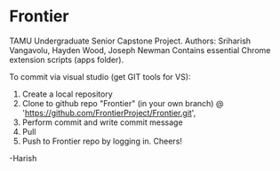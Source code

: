 # Frontier
TAMU Undergraduate Senior Capstone Project. Authors: Sriharish Vangavolu, Hayden Wood, Joseph Newman
Contains essential Chrome extension scripts (apps folder).

To commit via visual studio (get GIT tools for VS):

1. Create a local repository
2. Clone to github repo "Frontier" (in your own branch) @ 'https://github.com/FrontierProject/Frontier.git', 
3. Perform commit and write commit message
4. Pull
5. Push to Frontier repo by logging in. Cheers!

-Harish

